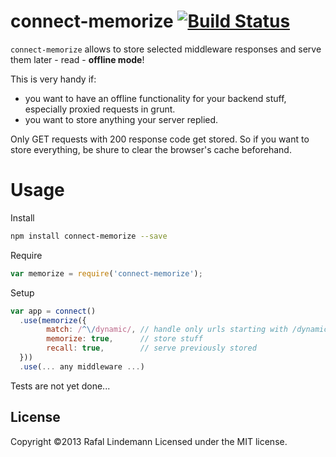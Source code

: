 connect-memorize [![Build Status](https://travis-ci.org/panrafal/connect-memorize.png)](https://travis-ci.org/panrafal/connect-memorize)
========================
`connect-memorize` allows to store selected middleware responses and serve them later - read - __offline mode__!

This is very handy if:

- you want to have an offline functionality for your backend stuff, especially proxied requests in grunt. 
- you want to store anything your server replied.

Only GET requests with 200 response code get stored. So if you want to store everything, be shure to
clear the browser's cache beforehand.

# Usage

Install

```bash
npm install connect-memorize --save
```

Require

```javascript
var memorize = require('connect-memorize');
```

Setup

```javascript
var app = connect()
  .use(memorize({
        match: /^\/dynamic/, // handle only urls starting with /dynamic
        memorize: true,      // store stuff
        recall: true,        // serve previously stored
  }))
  .use(... any middleware ...)
```


Tests are not yet done...

## License
Copyright &copy;2013 Rafal Lindemann
Licensed under the MIT license.
